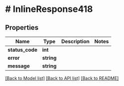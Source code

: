 # # InlineResponse418

## Properties

Name | Type | Description | Notes
------------ | ------------- | ------------- | -------------
**status_code** | **int** |  |
**error** | **string** |  |
**message** | **string** |  |

[[Back to Model list]](../../README.md#models) [[Back to API list]](../../README.md#endpoints) [[Back to README]](../../README.md)
